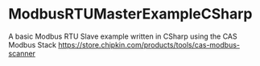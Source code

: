 # ModbusRTUMasterExampleCSharp
A basic Modbus RTU Slave example written in CSharp using the CAS Modbus Stack https://store.chipkin.com/products/tools/cas-modbus-scanner
